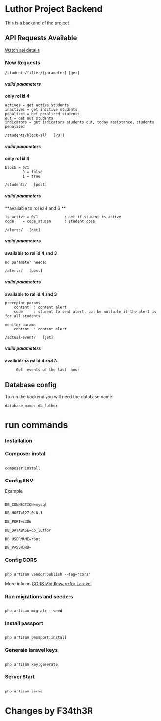 #  Luthor Project Backend

  

This is a backend of the project.

## API Requests Available

[Watch api details](https://documenter.getpostman.com/view/8214440/SWEB3w8w)

  

### New Requests
```
/students/filter/{parameter} [get]
```
#####  valid parameters
**only rol id 4**
```
actives = get active students
inactives = get inactive students
penalized = get penalized students
out = get out students
indicators = get indicators students out, today assistance, students penalized
```

```
/students/block-all   [PUT]
```
#####  valid parameters
**only rol id 4**
```
block = 0/1 
        0 = false
        1 = true
```
```
/students/   [post]
```
#####  valid parameters
**available to rol id 4 and 6 **
```
is_active = 0/1            : set if student is active
code    = code_studen      : student code
```
```
/alerts/   [get]
```
#####  valid parameters
**available to rol id 4 and 3**
```
no parameter needed

```

```
/alerts/   [post]
```
#####  valid parameters

**available to rol id 4 and 3**
```
preceptor params
    content  : content alert
    code     : student to sent alert, can be nullable if the alert is for all students

monitor params
    content  : content alert
```

```
/actual-event/   [get]
```
#####  valid parameters

**available to rol id 4 and 3**
```
     Get  events of the last  hour
```


## Database config

To run the backend you will need the database name
```
database_name: db_luthor
```

# run commands

  

###  Installation

  

###  Composer install

```

composer install

```

  

###  Config ENV

Example

```

DB_CONNECTION=mysql

DB_HOST=127.0.0.1

DB_PORT=3306

DB_DATABASE=db_luthor

DB_USERNAME=root

DB_PASSWORD=

```

  

###  Config CORS

```

php artisan vendor:publish --tag="cors"

```

More info on [CORS Middleware for Laravel](https://github.com/fruitcake/laravel-cors#configuration)

  

###  Run migrations and seeders

```

php artisan migrate --seed

```

  

###  Install passport

```

php artisan passport:install

```

  

###  Generate laravel keys

```

php artisan key:generate

```

  

###  Server Start

```

php artisan serve

```

  

#  Changes by F34th3R
